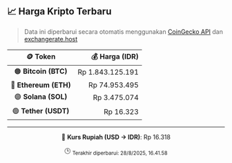

<!-- HARGA_KRIPTO -->
## 📈 Harga Kripto Terbaru

> Data ini diperbarui secara otomatis menggunakan [CoinGecko API](https://www.coingecko.com/) dan [exchangerate.host](https://exchangerate.host/)

<div align="center">

| 🪙 Token | 💰 Harga (IDR) |
|:------:|---------------:|
| 🟠 **Bitcoin (BTC)**   | Rp 1.843.125.191 |
| 🔵 **Ethereum (ETH)**  | Rp 74.953.495 |
| 🟣 **Solana (SOL)**    | Rp 3.475.074 |
| 🟢 **Tether (USDT)**   | Rp 16.323 |

---

💱 **Kurs Rupiah (USD → IDR)**: Rp 16.318

🕒 <sub>Terakhir diperbarui: 28/8/2025, 16.41.58</sub>

</div>
<!-- /HARGA_KRIPTO -->